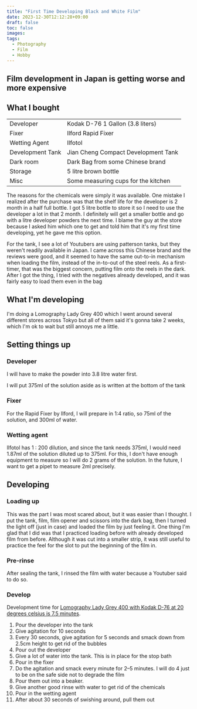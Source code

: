 ```yaml
---
title: "First Time Developing Black and White Film"
date: 2023-12-30T12:12:28+09:00
draft: false
toc: false
images:
tags:
  - Photography
  - Film
  - Hobby
---
```


## Film development in Japan is getting worse and more expensive

## What I bought

|                  |                                     |
| ---------------- | ----------------------------------- |
| Developer        | Kodak D-76 1 Gallon (3.8 liters)    |
| Fixer            | Ilford Rapid Fixer                  |
| Wetting Agent    | Ilfotol                             |
| Development Tank | Jian Cheng Compact Development Tank |
| Dark room        | Dark Bag from some Chinese brand    |
| Storage          | 5 litre brown bottle                |
| Misc             | Some measuring cups for the kitchen |

The reasons for the chemicals were simply it was available. One mistake I realized after the purchase was that the shelf life for the developer is 2 month in a half full bottle. I got 5 litre bottle to store it so I need to use the developer a lot in that 2 month. I definitely will get a smaller bottle and go with a litre developer powders the next time. I blame the guy at the store because I asked him which one to get and told him that it's my first time developing, yet he gave me this option.

For the tank, I see a lot of Youtubers are using patterson tanks, but they weren't readily available in Japan. I came across this Chinese brand and the reviews were good, and it seemed to have the same out-to-in mechanism when loading the film, instead of the in-to-out of the steel reels. As a first-timer, that was the biggest concern, putting film onto the reels in the dark. After I got the thing, I tried with the negatives already developed, and it was fairly easy to load them even in the bag

## What I'm developing

I'm doing a Lomography Lady Grey 400 which I went around several different stores across Tokyo but all of them said it's gonna take 2 weeks, which I'm ok to wait but still annoys me a little.

## Setting things up

### Developer

I will have to make the powder into 3.8 litre water first.

I will put 375ml of the solution aside as is written at the bottom of the tank

### Fixer

For the Rapid Fixer by Ilford, I will prepare in 1:4 ratio, so 75ml of the solution, and 300ml of water.

### Wetting agent

Ilfotol has 1 : 200 dilution, and since the tank needs 375ml, I would need 1.87ml of the solution diluted up to 375ml. For this, I don't have enough equipment to measure so I will do 2 grams of the solution. In the future, I want to get a pipet to measure 2ml precisely.

## Developing

### Loading up

This was the part I was most scared about, but it was easier than I thought. I put the tank, film, film opener and scissors into the dark bag, then I turned the light off (just in case) and loaded the film by just feeling it. One thing I'm glad that I did was that I practiced loading before with already developed film from before. Although it was cut into a smaller strip, it was still useful to practice the feel for the slot to put the beginning of the film in.

### Pre-rinse

After sealing the tank, I rinsed the film with water because a Youtuber said to do so.

### Develop

Development time for [Lomography Lady Grey 400 with Kodak D-76 at 20 degrees celsius is 7.5 minutes](https://www.lomography.com/magazine/94343-lady-grey-and-earl-grey-development-times).

1. Pour the developer into the tank
2. Give agitation for 10 seconds
3. Every 30 seconds, give agitation for 5 seconds and smack down from 2.5cm height to get rid of the bubbles
4. Pour out the developer
5. Give a lot of water into the tank. This is in place for the stop bath
6. Pour in the fixer
7. Do the agitation and smack every minute for 2–5 minutes. I will do 4 just to be on the safe side not to degrade the film
8. Pour them out into a beaker.
9. Give another good rinse with water to get rid of the chemicals
10. Pour in the wetting agent
11. After about 30 seconds of swishing around, pull them out
